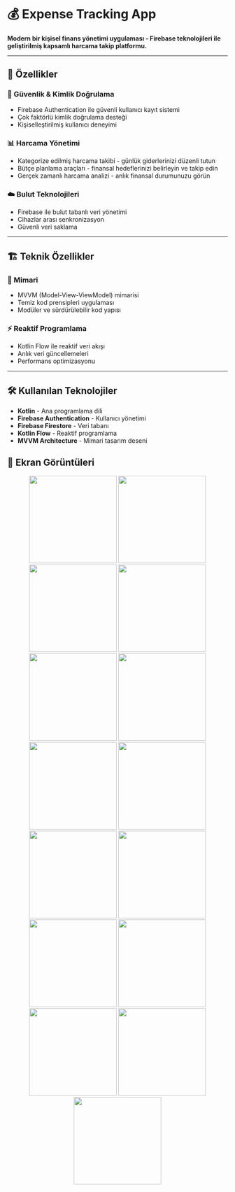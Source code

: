 # 💰 Expense Tracking App

**Modern bir kişisel finans yönetimi uygulaması - Firebase teknolojileri ile geliştirilmiş kapsamlı harcama takip platformu.**

---

## 🚀 Özellikler

### 🔐 Güvenlik & Kimlik Doğrulama

- Firebase Authentication ile güvenli kullanıcı kayıt sistemi  
- Çok faktörlü kimlik doğrulama desteği  
- Kişiselleştirilmiş kullanıcı deneyimi

### 📊 Harcama Yönetimi

- Kategorize edilmiş harcama takibi - günlük giderlerinizi düzenli tutun  
- Bütçe planlama araçları - finansal hedeflerinizi belirleyin ve takip edin  
- Gerçek zamanlı harcama analizi - anlık finansal durumunuzu görün

### ☁️ Bulut Teknolojileri

- Firebase ile bulut tabanlı veri yönetimi  
- Cihazlar arası senkronizasyon  
- Güvenli veri saklama

---

## 🏗️ Teknik Özellikler

### 🔧 Mimari

- MVVM (Model-View-ViewModel) mimarisi  
- Temiz kod prensipleri uygulaması  
- Modüler ve sürdürülebilir kod yapısı

### ⚡ Reaktif Programlama

- Kotlin Flow ile reaktif veri akışı  
- Anlık veri güncellemeleri  
- Performans optimizasyonu

---

## 🛠️ Kullanılan Teknolojiler

- **Kotlin** - Ana programlama dili  
- **Firebase Authentication** - Kullanıcı yönetimi  
- **Firebase Firestore** - Veri tabanı  
- **Kotlin Flow** - Reaktif programlama  
- **MVVM Architecture** - Mimari tasarım deseni

## 📸 Ekran Görüntüleri
<p align="center">
  <img src="https://github.com/user-attachments/assets/ba78cb89-d20f-4f9d-9d9b-d15f166a0a99" width="200" />
  <img src="https://github.com/user-attachments/assets/b792d947-7e2f-4898-aaf1-60e780d0c3cd" width="200" />
  <img src="https://github.com/user-attachments/assets/05291b09-54f6-4154-9d1c-82460a22ac7b" width="200" />
  <img src="https://github.com/user-attachments/assets/56592f8e-5f77-443e-8921-facfb04288c9" width="200" />
  <img src="https://github.com/user-attachments/assets/f0724ca4-6057-47c1-b68a-0997eb40a80d" width="200" />
  <img src="https://github.com/user-attachments/assets/da3f4425-e6b2-4b9c-9140-231926680a54" width="200" />
  <img src="https://github.com/user-attachments/assets/d50fa134-a10e-43a3-aa37-dd0a1df92d2c" width="200" />
  <img src="https://github.com/user-attachments/assets/7769e2b9-1816-4e6d-a4c2-663c2469b89a" width="200" />
  <img src="https://github.com/user-attachments/assets/240865e0-77d0-4bf3-8487-c0dfa48d3553" width="200" />
  <img src="https://github.com/user-attachments/assets/79045afd-e6ea-4e2d-b19c-5f62924b1000" width="200" />
  <img src="https://github.com/user-attachments/assets/cad22946-fec0-4e73-8752-5b227ee64bea" width="200" />
  <img src="https://github.com/user-attachments/assets/c481da9a-8501-419c-b6c3-5bb9e49ee274" width="200" />
  <img src="https://github.com/user-attachments/assets/445c2a99-d1f1-4096-94eb-d1219a734f0a" width="200" />
  <img src="https://github.com/user-attachments/assets/1aee65cb-76e8-4944-8ccb-e6da2d9007f2" width="200" />
  <img src="https://github.com/user-attachments/assets/bc4257ef-11c4-4d7a-a384-39b4c1021704" width="200" />
</p>











